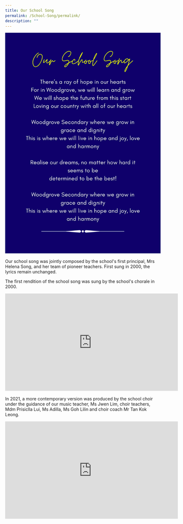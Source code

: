 ```yaml
---
title: Our School Song
permalink: /School-Song/permalink/
description: ""
---
```

![](/images/The%20Woodgrove%20Spirit/The%20School%20Song.png)

Our school song was jointly composed by the school's first principal, Mrs Helena Song, and her team of pioneer teachers. First sung in 2000, the lyrics remain unchanged. 

The first rendition of the school song was sung by the school's chorale in 2000. 

<iframe width="560" height="315" src="https://www.youtube.com/embed/OIhoWAHYdso" title="YouTube video player" frameborder="0" allow="accelerometer; autoplay; clipboard-write; encrypted-media; gyroscope; picture-in-picture" allowfullscreen></iframe>

In 2021, a more contemporary version was produced by the school choir under the guidance of our music teacher, Ms Jwen Lim, choir teachers, Mdm Prisiclla Lui, Ms Adilla, Ms Goh Lilin and choir coach Mr Tan Kok Leong.

<iframe width="560" height="315" src="https://www.youtube.com/embed/tUCrhWwuaLI" title="YouTube video player" frameborder="0" allow="accelerometer; autoplay; clipboard-write; encrypted-media; gyroscope; picture-in-picture; web-share" allowfullscreen></iframe>